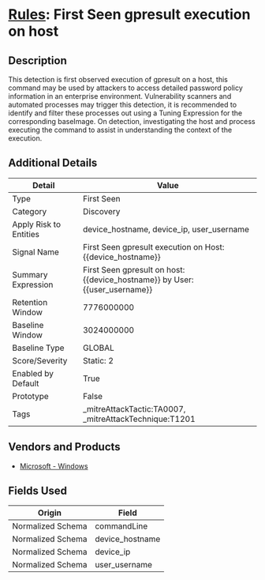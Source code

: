 # [Rules](README.md): First Seen gpresult execution on host

## Description
This detection is first observed execution of gpresult on a host, this command may be used by attackers to access detailed password policy information in an enterprise environment. Vulnerability scanners and automated processes may trigger this detection, it is recommended to identify and filter these processes out using a Tuning Expression for the corresponding baseImage. On detection, investigating the host and process executing the command to assist in understanding the context of the execution.

## Additional Details
|Detail|Value|
|----|----|
|Type|First Seen|
|Category|Discovery|
|Apply Risk to Entities|device_hostname, device_ip, user_username|
|Signal Name|First Seen gpresult execution on Host:{{device_hostname}}|
|Summary Expression|First Seen gpresult on host: {{device_hostname}} by User: {{user_username}}|
|Retention Window|7776000000|
|Baseline Window|3024000000|
|Baseline Type|GLOBAL|
|Score/Severity|Static: 2|
|Enabled by Default|True|
|Prototype|False|
|Tags|_mitreAttackTactic:TA0007, _mitreAttackTechnique:T1201|
## Vendors and Products
- [Microsoft - Windows](../products/1ff7546c-cb36-4a24-87f7-89d2cecc5761.md)


## Fields Used

|Origin|Field|
|----|----|
|Normalized Schema|commandLine|
|Normalized Schema|device_hostname|
|Normalized Schema|device_ip|
|Normalized Schema|user_username|


